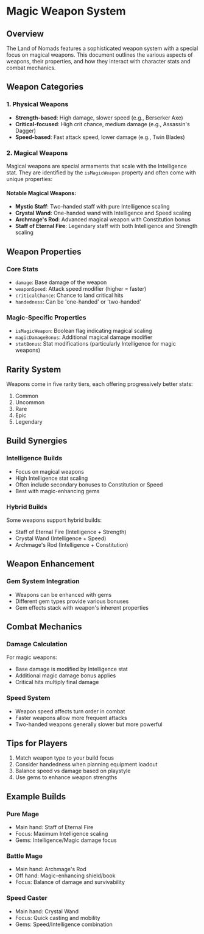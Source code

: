 # Magic Weapon System

## Overview
The Land of Nomads features a sophisticated weapon system with a special focus on magical weapons. This document outlines the various aspects of weapons, their properties, and how they interact with character stats and combat mechanics.

## Weapon Categories

### 1. Physical Weapons
- **Strength-based**: High damage, slower speed (e.g., Berserker Axe)
- **Critical-focused**: High crit chance, medium damage (e.g., Assassin's Dagger)
- **Speed-based**: Fast attack speed, lower damage (e.g., Twin Blades)

### 2. Magical Weapons
Magical weapons are special armaments that scale with the Intelligence stat. They are identified by the `isMagicWeapon` property and often come with unique properties:

#### Notable Magical Weapons:
- **Mystic Staff**: Two-handed staff with pure Intelligence scaling
- **Crystal Wand**: One-handed wand with Intelligence and Speed scaling
- **Archmage's Rod**: Advanced magical weapon with Constitution bonus
- **Staff of Eternal Fire**: Legendary staff with both Intelligence and Strength scaling

## Weapon Properties

### Core Stats
- `damage`: Base damage of the weapon
- `weaponSpeed`: Attack speed modifier (higher = faster)
- `criticalChance`: Chance to land critical hits
- `handedness`: Can be 'one-handed' or 'two-handed'

### Magic-Specific Properties
- `isMagicWeapon`: Boolean flag indicating magical scaling
- `magicDamageBonus`: Additional magical damage modifier
- `statBonus`: Stat modifications (particularly Intelligence for magic weapons)

## Rarity System
Weapons come in five rarity tiers, each offering progressively better stats:
1. Common
2. Uncommon
3. Rare
4. Epic
5. Legendary

## Build Synergies

### Intelligence Builds
- Focus on magical weapons
- High Intelligence stat scaling
- Often include secondary bonuses to Constitution or Speed
- Best with magic-enhancing gems

### Hybrid Builds
Some weapons support hybrid builds:
- Staff of Eternal Fire (Intelligence + Strength)
- Crystal Wand (Intelligence + Speed)
- Archmage's Rod (Intelligence + Constitution)

## Weapon Enhancement

### Gem System Integration
- Weapons can be enhanced with gems
- Different gem types provide various bonuses
- Gem effects stack with weapon's inherent properties

## Combat Mechanics

### Damage Calculation
For magic weapons:
- Base damage is modified by Intelligence stat
- Additional magic damage bonus applies
- Critical hits multiply final damage

### Speed System
- Weapon speed affects turn order in combat
- Faster weapons allow more frequent attacks
- Two-handed weapons generally slower but more powerful

## Tips for Players
1. Match weapon type to your build focus
2. Consider handedness when planning equipment loadout
3. Balance speed vs damage based on playstyle
4. Use gems to enhance weapon strengths

## Example Builds

### Pure Mage
- Main hand: Staff of Eternal Fire
- Focus: Maximum Intelligence scaling
- Gems: Intelligence/Magic damage focus

### Battle Mage
- Main hand: Archmage's Rod
- Off hand: Magic-enhancing shield/book
- Focus: Balance of damage and survivability

### Speed Caster
- Main hand: Crystal Wand
- Focus: Quick casting and mobility
- Gems: Speed/Intelligence combination 